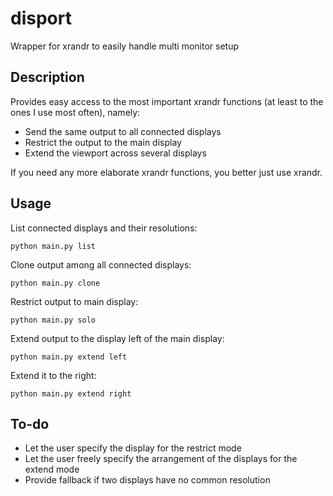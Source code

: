# disport
Wrapper for xrandr to easily handle multi monitor setup

## Description

Provides easy access to the most important xrandr functions (at least to the ones I use most often), namely:
* Send the same output to all connected displays
* Restrict the output to the main display
* Extend the viewport across several displays

If you need any more elaborate xrandr functions, you better just use xrandr.

## Usage

List connected displays and their resolutions:

    python main.py list

Clone output among all connected displays:

    python main.py clone

Restrict output to main display:

    python main.py solo

Extend output to the display left of the main display:

    python main.py extend left

Extend it to the right:

    python main.py extend right

## To-do

* Let the user specify the display for the restrict mode
* Let the user freely specify the arrangement of the displays for the extend mode
* Provide fallback if two displays have no common resolution

